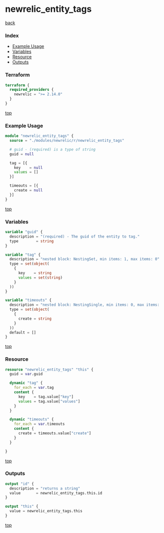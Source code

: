 # newrelic_entity_tags

[back](../newrelic.md)

### Index

- [Example Usage](#example-usage)
- [Variables](#variables)
- [Resource](#resource)
- [Outputs](#outputs)

### Terraform

```terraform
terraform {
  required_providers {
    newrelic = ">= 2.14.0"
  }
}
```

[top](#index)

### Example Usage

```terraform
module "newrelic_entity_tags" {
  source = "./modules/newrelic/r/newrelic_entity_tags"

  # guid - (required) is a type of string
  guid = null

  tag = [{
    key    = null
    values = []
  }]

  timeouts = [{
    create = null
  }]
}
```

[top](#index)

### Variables

```terraform
variable "guid" {
  description = "(required) - The guid of the entity to tag."
  type        = string
}

variable "tag" {
  description = "nested block: NestingSet, min items: 1, max items: 0"
  type = set(object(
    {
      key    = string
      values = set(string)
    }
  ))
}

variable "timeouts" {
  description = "nested block: NestingSingle, min items: 0, max items: 0"
  type = set(object(
    {
      create = string
    }
  ))
  default = []
}
```

[top](#index)

### Resource

```terraform
resource "newrelic_entity_tags" "this" {
  guid = var.guid

  dynamic "tag" {
    for_each = var.tag
    content {
      key    = tag.value["key"]
      values = tag.value["values"]
    }
  }

  dynamic "timeouts" {
    for_each = var.timeouts
    content {
      create = timeouts.value["create"]
    }
  }

}
```

[top](#index)

### Outputs

```terraform
output "id" {
  description = "returns a string"
  value       = newrelic_entity_tags.this.id
}

output "this" {
  value = newrelic_entity_tags.this
}
```

[top](#index)